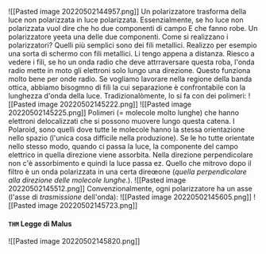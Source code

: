 ![[Pasted image 20220502144957.png]]
Un polarizzatore trasforma della luce non polarizzata in luce polarizzata.
Essenzialmente, se ho luce non polarizzata vuol dire che ho due componenti di campo E che fanno robe. Un polarizzatore yeeta una delle due componenti.
Come si realizzano i polarizzatori? Quelli più semplici sono dei fili metallici. Realizzo per esempio una sorta di schermo con fili metallici. Li tengo appena a distanza. Riesco a vedere i fili, se ho un onda radio che deve attrraversare questa roba, l'onda radio mette in moto gli elettroni solo lungo una direzione.
Questo funziona molto bene per onde radio.
Se vogliamo lavorare nella regione della banda ottica, abbiamo bisogmno di fili la cui separazione è confrontabile con la lunghezza d'onda della luce.
Tradizionalòmente, lo si fa con dei polimeri:
![[Pasted image 20220502145222.png]]
![[Pasted image 20220502145225.png]]
Polimeri (= molecole molto lunghe) che hanno elettroni delocalizzati che si possono muovere lungo questa catena.
I Polaroid, sono quelli dove tutte le molecole hanno la stessa orientazione nello spazio (l'unica cosa difficile nella produzione). Se le ho tutte orientate nello stesso modo, quando ci passa la luce, la componente del campo elettrico in quella direzione viene assorbita. Nella direzione perpendicolare non c'è assorbimento e quindi la luce passa ez. Quello che mitrovo dopo il filtro è un onda polarizzata in una certa direœone (_quella perpendicolare alla direzione delle molecole lunghe_.).
![[Pasted image 20220502145512.png]]
Convenzionalmente, ogni polarizzatore ha un asse (l'asse di _trasmissione_ dell'onda):
![[Pasted image 20220502145605.png]]
![[Pasted image 20220502145723.png]]
#### `THM` Legge di Malus
![[Pasted image 20220502145820.png]]
